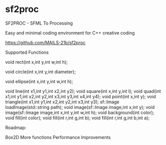 # sf2proc
SF2PROC - SFML To Processing

Easy and minimal coding environment for C++ creative coding

https://github.com/MAILS-21b/sf2proc

Supported Functions

void rect(int x,int y,int w,int h);

void circle(int x,int y,int diameter);

void ellipse(int x,int y,int w,int h);

void line(int x1,int y1,int x2,int y2);
void square(int x,int y,int l);
void quad(int x1,int y1,int x2,int y2,int x3,int y3,int x4,int y4);
void point(int x,int y);
void triangle(int x1,int y1,int x2,int y2,int x3,int y3);
sf::Image loadImage(std::string path);
void image(sf::Image image,int x,int y);
void image(sf::Image image,int x,int y,int w,int h);
void background(int color);
void fill(int color);
void fill(int r,int g,int b);
void fill(int r,int g,int b,int a);

Roadmap:

Box2D
More functions
Performance Improvements
